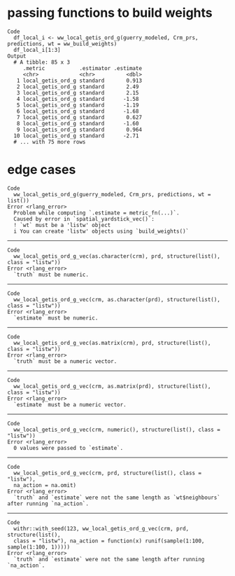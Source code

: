 # passing functions to build weights

    Code
      df_local_i <- ww_local_getis_ord_g(guerry_modeled, Crm_prs, predictions, wt = ww_build_weights)
      df_local_i[1:3]
    Output
      # A tibble: 85 x 3
         .metric           .estimator .estimate
         <chr>             <chr>          <dbl>
       1 local_getis_ord_g standard       0.913
       2 local_getis_ord_g standard       2.49 
       3 local_getis_ord_g standard       2.15 
       4 local_getis_ord_g standard      -1.58 
       5 local_getis_ord_g standard      -1.19 
       6 local_getis_ord_g standard      -1.68 
       7 local_getis_ord_g standard       0.627
       8 local_getis_ord_g standard      -1.60 
       9 local_getis_ord_g standard       0.964
      10 local_getis_ord_g standard      -2.71 
      # ... with 75 more rows

# edge cases

    Code
      ww_local_getis_ord_g(guerry_modeled, Crm_prs, predictions, wt = list())
    Error <rlang_error>
      Problem while computing `.estimate = metric_fn(...)`.
      Caused by error in `spatial_yardstick_vec()`:
      ! `wt` must be a 'listw' object
      i You can create 'listw' objects using `build_weights()`

---

    Code
      ww_local_getis_ord_g_vec(as.character(crm), prd, structure(list(), class = "listw"))
    Error <rlang_error>
      `truth` must be numeric.

---

    Code
      ww_local_getis_ord_g_vec(crm, as.character(prd), structure(list(), class = "listw"))
    Error <rlang_error>
      `estimate` must be numeric.

---

    Code
      ww_local_getis_ord_g_vec(as.matrix(crm), prd, structure(list(), class = "listw"))
    Error <rlang_error>
      `truth` must be a numeric vector.

---

    Code
      ww_local_getis_ord_g_vec(crm, as.matrix(prd), structure(list(), class = "listw"))
    Error <rlang_error>
      `estimate` must be a numeric vector.

---

    Code
      ww_local_getis_ord_g_vec(crm, numeric(), structure(list(), class = "listw"))
    Error <rlang_error>
      0 values were passed to `estimate`.

---

    Code
      ww_local_getis_ord_g_vec(crm, prd, structure(list(), class = "listw"),
      na_action = na.omit)
    Error <rlang_error>
      `truth` and `estimate` were not the same length as `wt$neighbours` after running `na_action`.

---

    Code
      withr::with_seed(123, ww_local_getis_ord_g_vec(crm, prd, structure(list(),
      class = "listw"), na_action = function(x) runif(sample(1:100, sample(1:100, 1)))))
    Error <rlang_error>
      `truth` and `estimate` were not the same length after running `na_action`.

